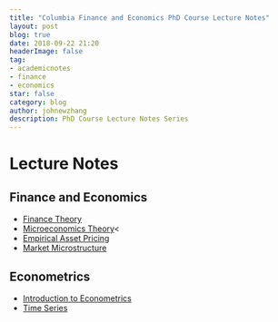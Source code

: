 ```yaml
---
title: "Columbia Finance and Economics PhD Course Lecture Notes"
layout: post
blog: true
date: 2018-09-22 21:20
headerImage: false
tag:
- academicnotes
- finance
- economics
star: false
category: blog
author: johnewzhang
description: PhD Course Lecture Notes Series
---
```


# Lecture Notes

## Finance and Economics

* <a href="{{site.base_url}}/assets/pdfs/Finance Theory.pdf">Finance Theory</a>
* <a href="{{site.base_url}}/assets/pdfs/Microeconomics Theory.pdf">Microeconomics Theory</a><
* <a href="{{site.base_url}}/assets/pdfs/Empirical Asset Pricing.pdf">Empirical Asset Pricing</a>
* <a href="{{site.base_url}}/assets/pdfs/Market Microstructure.pdf">Market Microstructure</a>

## Econometrics

* <a href="{{site.base_url}}/assets/pdfs/Introduction to Financial Econometrics.pdf">Introduction to Econometrics</a>
* <a href="{{site.base_url}}/assets/pdfs/Finanical Econometrics-Time Series.pdf">Time Series</a>
